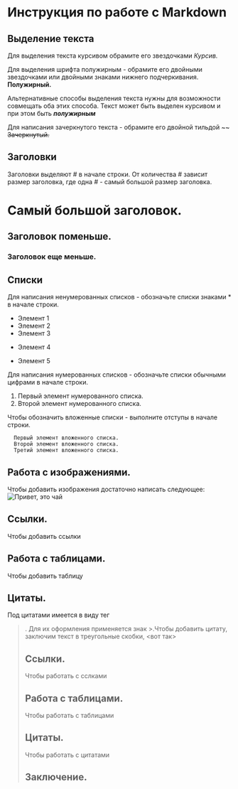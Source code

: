 # Инструкция по работе с Markdown

## Выделение текста

Для выделения текста курсивом обрамите его звездочками *Курсив.*

Для выделения шрифта полужирным - обрамите его двойными звездочками или двойными знаками нижнего подчеркивания.
**Полужирный.**

Альтернативные способы выделения текста нужны для возможности совмещать оба этих способа. Текст может быть выделен курсивом и при этом быть __*полужирным*__

Для написания зачеркнутого текста -  обрамите его двойной тильдой ~~
~~Зачеркнутый.~~

## Заголовки
Заголовки выделяют # в начале строки. От количества # зависит размер заголовка, где одна # - самый большой размер заголовка.

# Самый большой заголовок.
## Заголовок поменьше.
### Заголовок еще меньше.

## Списки

Для написания ненумерованных списков - обозначьте списки знаками * в начале строки. 
* Элемент 1
* Элемент 2
* Элемент 3
+ Элемент 4
- Элемент 5

Для написания нумерованных списков - обозначьте списки обычными цифрами  в начале строки. 

1. Первый элемент нумерованного списка.
2. Второй элемент нумерованного списка.

 Чтобы обозначить вложенные списки - выполните  отступы  в начале строки. 

      Первый элемент вложенного списка.
      Второй элемент вложенного списка.
      Третий элемент вложенного списка.


## Работа с изображениями.

Чтобы добавить изображения достаточно написать следующее:
![Привет, это чай](чай.jpeg)

## Ссылки.

Чтобы добавить ссылки

## Работа с таблицами.

Чтобы добавить таблицу

## Цитаты.

Под цитатами имеется в виду тег <blockquote>. Для их оформления применяется знак >.Чтобы добавить цитату, заключим текст в треугольные скобки, <вот так>


## Ссылки.

Чтобы работать с сслками

## Работа с таблицами.

Чтобы работать с таблицами

## Цитаты.

Чтобы работать с цитатами

## Заключение.
